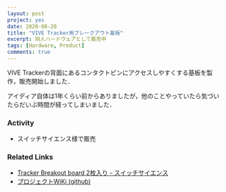 ```yaml
---
layout: post
project: yes
date: 2020-08-20
title: "VIVE Tracker用ブレークアウト基板"
excerpt: 同人ハードウェアとして販売中
tags: [Hardware, Product]
comments: true
---
```


VIVE Trackerの背面にあるコンタクトピンにアクセスしやすくする基板を製作，販売開始しました．

アイディア自体は1年くらい前からありましたが，他のことやっていたら気づいたらだいぶ時間が経ってしまいました．


### Activity

* スイッチサイエンス様で販売

### Related Links

* [Tracker Breakout board 2枚入り - スイッチサイエンス](https://www.switch-science.com/catalog/6569/)
* [プロジェクトWiKi (github)](https://github.com/skishida/Tracker-breakout/wiki)